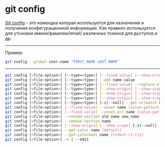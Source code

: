 # git config

[Git config](https://git-scm.com/docs/git-config) - это командка которая исопльзуется для назначения и получения конфигурационной информации. Как правило используется для утсновки имени/фамилии/email/ различных токенов для доступов и др.

---

Пример:

```bash
git config --global user.name "FIRST_NAME LAST_NAME"
```

---

```bash
git config [<file-option>] [--type=<type>] [--fixed-value] [--show-origin] [--show-scope] [-z|--null] name [value [value-pattern]]
git config [<file-option>] [--type=<type>] --add name value
git config [<file-option>] [--type=<type>] [--fixed-value] --replace-all name value [value-pattern]
git config [<file-option>] [--type=<type>] [--show-origin] [--show-scope] [-z|--null] [--fixed-value] --get name [value-pattern]
git config [<file-option>] [--type=<type>] [--show-origin] [--show-scope] [-z|--null] [--fixed-value] --get-all name [value-pattern]
git config [<file-option>] [--type=<type>] [--show-origin] [--show-scope] [-z|--null] [--fixed-value] [--name-only] --get-regexp name_regex [value-pattern]
git config [<file-option>] [--type=<type>] [-z|--null] --get-urlmatch name URL
git config [<file-option>] [--fixed-value] --unset name [value-pattern]
git config [<file-option>] [--fixed-value] --unset-all name [value-pattern]
git config [<file-option>] --rename-section old_name new_name
git config [<file-option>] --remove-section name
git config [<file-option>] [--show-origin] [--show-scope] [-z|--null] [--name-only] -l | --list
git config [<file-option>] --get-color name [default]
git config [<file-option>] --get-colorbool name [stdout-is-tty]
git config [<file-option>] -e | --edit
```
